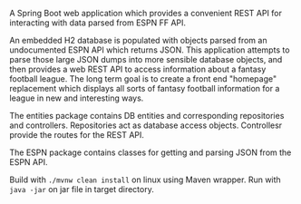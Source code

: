 A Spring Boot web application which provides a convenient REST API for interacting with data parsed from ESPN FF API.

An embedded H2 database is populated with objects parsed from an undocumented ESPN API which returns JSON. This application attempts to parse those large JSON dumps into more sensible database objects, and then provides a web REST API to access information about a fantasy football league. The long term goal is to create a front end "homepage" replacement which displays all sorts of fantasy football information for a league in new and interesting ways.

The entities package contains DB entities and corresponding repositories and controllers. Repositories act as database access objects. Controllesr provide the routes for the REST API. 

The ESPN package contains classes for getting and parsing JSON from the ESPN API.

Build with `./mvnw clean install` on linux using Maven wrapper. Run with `java -jar` on jar file in target directory. 
